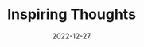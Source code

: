 ---
slug: thought-for-the-day
title: "Inspiring Thoughts"
date: 2022-12-27
excerpt: 'Repeating what we did before for several decades with more of the same may not be the way to proceed further.'
tags: [Inspiration, Motivation, Quotes, Thoughts]
---